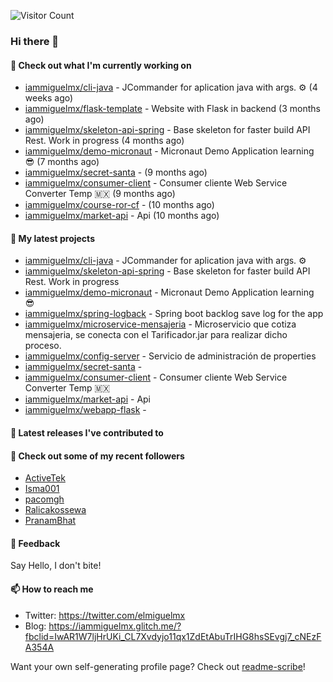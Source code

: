 ![Visitor Count](https://profile-counter.glitch.me/{iammiguelmx}/count.svg)


### Hi there 👋

#### 👷 Check out what I'm currently working on

- [iammiguelmx/cli-java](https://github.com/iammiguelmx/cli-java) - JCommander for aplication java with args. ⚙️ (4 weeks ago)
- [iammiguelmx/flask-template](https://github.com/iammiguelmx/flask-template) - Website with Flask in backend  (3 months ago)
- [iammiguelmx/skeleton-api-spring](https://github.com/iammiguelmx/skeleton-api-spring) - Base skeleton for faster build API Rest. Work in progress (4 months ago)
- [iammiguelmx/demo-micronaut](https://github.com/iammiguelmx/demo-micronaut) - Micronaut Demo Application learning 😎 (7 months ago)
- [iammiguelmx/secret-santa](https://github.com/iammiguelmx/secret-santa) -  (9 months ago)
- [iammiguelmx/consumer-client](https://github.com/iammiguelmx/consumer-client) - Consumer cliente Web Service Converter Temp 🇲🇽 (9 months ago)
- [iammiguelmx/course-ror-cf](https://github.com/iammiguelmx/course-ror-cf) -  (10 months ago)
- [iammiguelmx/market-api](https://github.com/iammiguelmx/market-api) - Api  (10 months ago)

#### 🌱 My latest projects

- [iammiguelmx/cli-java](https://github.com/iammiguelmx/cli-java) - JCommander for aplication java with args. ⚙️
- [iammiguelmx/skeleton-api-spring](https://github.com/iammiguelmx/skeleton-api-spring) - Base skeleton for faster build API Rest. Work in progress
- [iammiguelmx/demo-micronaut](https://github.com/iammiguelmx/demo-micronaut) - Micronaut Demo Application learning 😎
- [iammiguelmx/spring-logback](https://github.com/iammiguelmx/spring-logback) - Spring boot backlog save log for the app
- [iammiguelmx/microservice-mensajeria](https://github.com/iammiguelmx/microservice-mensajeria) - Microservicio que cotiza mensajeria, se conecta con el Tarificador.jar para realizar dicho proceso.
- [iammiguelmx/config-server](https://github.com/iammiguelmx/config-server) - Servicio de administración de properties
- [iammiguelmx/secret-santa](https://github.com/iammiguelmx/secret-santa) - 
- [iammiguelmx/consumer-client](https://github.com/iammiguelmx/consumer-client) - Consumer cliente Web Service Converter Temp 🇲🇽
- [iammiguelmx/market-api](https://github.com/iammiguelmx/market-api) - Api 
- [iammiguelmx/webapp-flask](https://github.com/iammiguelmx/webapp-flask) - 

#### 🔭 Latest releases I've contributed to


#### 👯 Check out some of my recent followers

- [ActiveTek](https://github.com/ActiveTek)
- [Isma001](https://github.com/Isma001)
- [pacomgh](https://github.com/pacomgh)
- [Ralicakossewa](https://github.com/Ralicakossewa)
- [PranamBhat](https://github.com/PranamBhat)

#### 💬 Feedback

Say Hello, I don't bite!

#### 📫 How to reach me

- Twitter: https://twitter.com/elmiguelmx
- Blog: https://iammiguelmx.glitch.me/?fbclid=IwAR1W7ljHrUKi_CL7Xvdyjo11qx1ZdEtAbuTrIHG8hsSEvgj7_cNEzFA354A

Want your own self-generating profile page? Check out [readme-scribe](https://github.com/muesli/readme-scribe)!
